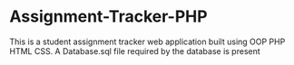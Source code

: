# Assignment-Tracker-PHP
This is a student assignment tracker web application built using OOP PHP HTML CSS.
A Database.sql file required by the database is present

